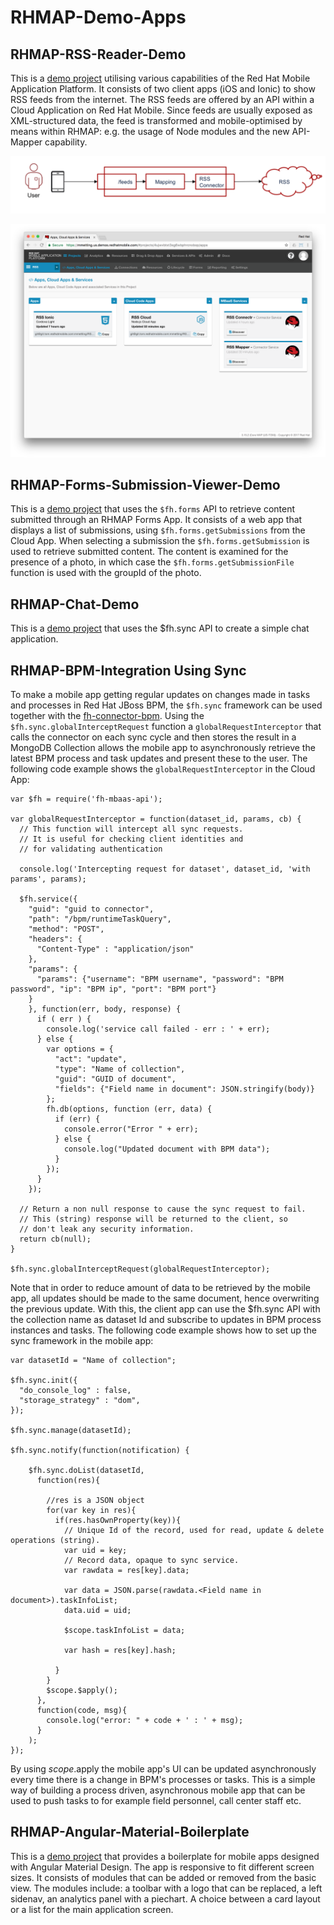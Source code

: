 # RHMAP-Demo-Apps
## RHMAP-RSS-Reader-Demo
This is a [demo project](https://github.com/mmetting/RHMAP-RSS-Reader-Demo) utilising various capabilities of the Red Hat Mobile Application Platform. It consists of two client apps (iOS and Ionic) to show RSS feeds from the internet. The RSS feeds are offered by an API within a Cloud Application on Red Hat Mobile. Since feeds are usually exposed as XML-structured data, the feed is transformed and mobile-optimised by means within RHMAP: e.g. the usage of Node modules and the new API-Mapper capability.

![alt text](./pictures/overview.png "Overview")

![alt text](./pictures/project.png "Project")

## RHMAP-Forms-Submission-Viewer-Demo
This is a [demo project](https://github.com/torbjorndahlen/formsdemo) that uses the `$fh.forms` API to retrieve content submitted through an RHMAP Forms App. It consists of a web app that displays a list of submissions, using `$fh.forms.getSubmissions` from the Cloud App. When selecting a submission the `$fh.forms.getSubmission` is used to retrieve submitted content. The content is examined for the presence of a photo, in which case the `$fh.forms.getSubmissionFile` function is used with the groupId of the photo.

## RHMAP-Chat-Demo
This is a [demo project](https://github.com/torbjorndahlen/kollegornaserver) that uses the $fh.sync API to create a simple chat application.

## RHMAP-BPM-Integration Using Sync
To make a mobile app getting regular updates on changes made in tasks and processes in Red Hat JBoss BPM,
the `$fh.sync` framework can be used together with the [fh-connector-bpm](https://github.com/sebastianfaulhaber/fh-connector-bpm).
Using the `$fh.sync.globalInterceptRequest` function a `globalRequestInterceptor` that calls the connector on each sync cycle and then stores the result in a MongoDB Collection allows the mobile app to asynchronously retrieve the latest BPM process and task updates and present these to the user.
The following code example shows the `globalRequestInterceptor` in the Cloud App:

```
var $fh = require('fh-mbaas-api');

var globalRequestInterceptor = function(dataset_id, params, cb) {
  // This function will intercept all sync requests.
  // It is useful for checking client identities and
  // for validating authentication

  console.log('Intercepting request for dataset', dataset_id, 'with params', params);

  $fh.service({
    "guid": "guid to connector",
    "path": "/bpm/runtimeTaskQuery",
    "method": "POST",
    "headers": {
      "Content-Type" : "application/json"
    },
    "params": {
      "params": {"username": "BPM username", "password": "BPM password", "ip": "BPM ip", "port": "BPM port"}
    }
    }, function(err, body, response) {
      if ( err ) {
        console.log('service call failed - err : ' + err);
      } else {
        var options = {
          "act": "update",
          "type": "Name of collection",
          "guid": "GUID of document",
          "fields": {"Field name in document": JSON.stringify(body)}
        };
        fh.db(options, function (err, data) {
          if (err) {
            console.error("Error " + err);
          } else {
            console.log("Updated document with BPM data");
          }
        });
      }
    });

  // Return a non null response to cause the sync request to fail.
  // This (string) response will be returned to the client, so
  // don't leak any security information.
  return cb(null);
}

$fh.sync.globalInterceptRequest(globalRequestInterceptor);
```

Note that in order to reduce amount of data to be retrieved by the mobile app, all updates should be made to the same document, hence overwriting the previous update.
With this, the client app can use the $fh.sync API with the collection name as dataset Id and subscribe to updates in BPM process instances and tasks.
The following code example shows how to set up the sync framework in the mobile app:

```
var datasetId = "Name of collection";

$fh.sync.init({
  "do_console_log" : false,
  "storage_strategy" : "dom",
});

$fh.sync.manage(datasetId);

$fh.sync.notify(function(notification) {

    $fh.sync.doList(datasetId,
      function(res){

        //res is a JSON object
        for(var key in res){
          if(res.hasOwnProperty(key)){
            // Unique Id of the record, used for read, update & delete operations (string).
            var uid = key;
            // Record data, opaque to sync service.
            var rawdata = res[key].data;

            var data = JSON.parse(rawdata.<Field name in document>).taskInfoList;
            data.uid = uid;

            $scope.taskInfoList = data;

            var hash = res[key].hash;

          }
        }
        $scope.$apply();
      },
      function(code, msg){
        console.log("error: " + code + ' : ' + msg);
      }
    );
});
```
By using $scope.$apply the mobile app's UI can be updated asynchronously every time there is a change in BPM's processes or tasks.
This is a simple way of building a process driven, asynchronous mobile app that can be used to push tasks to for example field personnel, call center staff etc.

## RHMAP-Angular-Material-Boilerplate
This is a [demo project](https://github.com/torbjorndahlen/md-boilerplate) that provides a boilerplate for mobile
apps designed with Angular Material Design. The app is responsive to fit different screen sizes.
It consists of modules that can be added or removed from the basic view. The modules include: a toolbar with a
logo that can be replaced, a left sidenav, an analytics panel with a piechart. A choice between a card layout
or a list for the main application screen.
